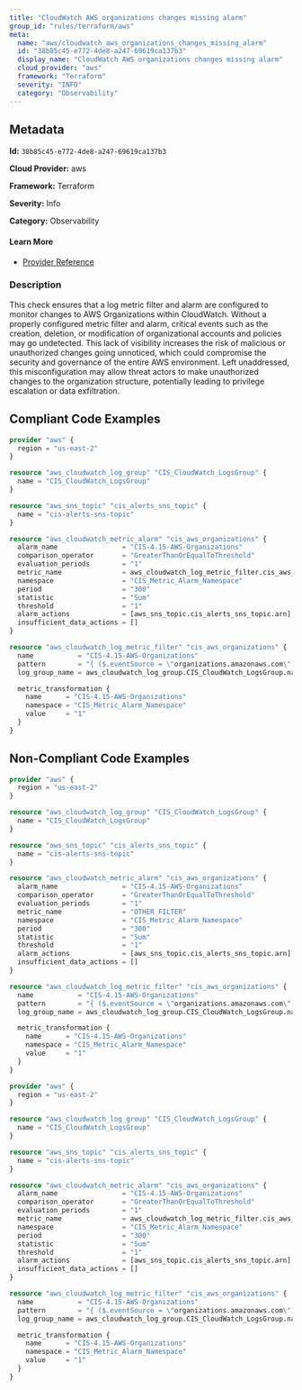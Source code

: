 ```yaml
---
title: "CloudWatch AWS organizations changes missing alarm"
group_id: "rules/terraform/aws"
meta:
  name: "aws/cloudwatch_aws_organizations_changes_missing_alarm"
  id: "38b85c45-e772-4de8-a247-69619ca137b3"
  display_name: "CloudWatch AWS organizations changes missing alarm"
  cloud_provider: "aws"
  framework: "Terraform"
  severity: "INFO"
  category: "Observability"
---
```

## Metadata

**Id:** `38b85c45-e772-4de8-a247-69619ca137b3`

**Cloud Provider:** aws

**Framework:** Terraform

**Severity:** Info

**Category:** Observability

#### Learn More

 - [Provider Reference](https://registry.terraform.io/providers/hashicorp/aws/latest/docs/resources/cloudwatch_log_metric_filter#pattern)

### Description

 This check ensures that a log metric filter and alarm are configured to monitor changes to AWS Organizations within CloudWatch. Without a properly configured metric filter and alarm, critical events such as the creation, deletion, or modification of organizational accounts and policies may go undetected. This lack of visibility increases the risk of malicious or unauthorized changes going unnoticed, which could compromise the security and governance of the entire AWS environment. Left unaddressed, this misconfiguration may allow threat actors to make unauthorized changes to the organization structure, potentially leading to privilege escalation or data exfiltration.


## Compliant Code Examples
```tf
provider "aws" {
  region = "us-east-2"
}

resource "aws_cloudwatch_log_group" "CIS_CloudWatch_LogsGroup" {
  name = "CIS_CloudWatch_LogsGroup"
}

resource "aws_sns_topic" "cis_alerts_sns_topic" {
  name = "cis-alerts-sns-topic"
}

resource "aws_cloudwatch_metric_alarm" "cis_aws_organizations" {
  alarm_name                = "CIS-4.15-AWS-Organizations"
  comparison_operator       = "GreaterThanOrEqualToThreshold"
  evaluation_periods        = "1"
  metric_name               = aws_cloudwatch_log_metric_filter.cis_aws_organizations.id
  namespace                 = "CIS_Metric_Alarm_Namespace"
  period                    = "300"
  statistic                 = "Sum"
  threshold                 = "1"
  alarm_actions             = [aws_sns_topic.cis_alerts_sns_topic.arn]
  insufficient_data_actions = []
}

resource "aws_cloudwatch_log_metric_filter" "cis_aws_organizations" {
  name           = "CIS-4.15-AWS-Organizations"
  pattern        = "{ ($.eventSource = \"organizations.amazonaws.com\") && (($.eventName = AcceptHandshake) || ($.eventName = AttachPolicy) || ($.eventName = CreateAccount) || ($.eventName = PutBucketLifecycle) || ($.eventName = CreateOrganizationalUnit) || ($.eventName = CreatePolicy) || ($.eventName = DeclineHandshake) || ($.eventName = DeleteOrganization) || ($.eventName = DeleteOrganizationalUnit) || ($.eventName = DeletePolicy) || ($.eventName = DetachPolicy) || ($.eventName = DisablePolicyType) || ($.eventName = EnablePolicyType) || ($.eventName = InviteAccountToOrganization) || ($.eventName = LeaveOrganization) || ($.eventName = MoveAccount) || ($.eventName = RemoveAccountFromOrganization) || ($.eventName = UpdatePolicy) || ($.eventName = UpdateOrganizationalUni)) }"
  log_group_name = aws_cloudwatch_log_group.CIS_CloudWatch_LogsGroup.name

  metric_transformation {
    name      = "CIS-4.15-AWS-Organizations"
    namespace = "CIS_Metric_Alarm_Namespace"
    value     = "1"
  }
}

```
## Non-Compliant Code Examples
```tf
provider "aws" {
  region = "us-east-2"
}

resource "aws_cloudwatch_log_group" "CIS_CloudWatch_LogsGroup" {
  name = "CIS_CloudWatch_LogsGroup"
}

resource "aws_sns_topic" "cis_alerts_sns_topic" {
  name = "cis-alerts-sns-topic"
}

resource "aws_cloudwatch_metric_alarm" "cis_aws_organizations" {
  alarm_name                = "CIS-4.15-AWS-Organizations"
  comparison_operator       = "GreaterThanOrEqualToThreshold"
  evaluation_periods        = "1"
  metric_name               = "OTHER FILTER"
  namespace                 = "CIS_Metric_Alarm_Namespace"
  period                    = "300"
  statistic                 = "Sum"
  threshold                 = "1"
  alarm_actions             = [aws_sns_topic.cis_alerts_sns_topic.arn]
  insufficient_data_actions = []
}

resource "aws_cloudwatch_log_metric_filter" "cis_aws_organizations" {
  name           = "CIS-4.15-AWS-Organizations"
  pattern        = "{ ($.eventSource = \"organizations.amazonaws.com\") && (($.eventName = \"AcceptHandshake\") || ($.eventName = 'AttachPolicy') || ($.eventName = CreateAccount) || ($.eventName = PutBucketLifecycle) || ($.eventName = CreateOrganizationalUnit) || ($.eventName = CreatePolicy) || ($.eventName = DeclineHandshake) || ($.eventName = DeleteOrganization) || ($.eventName = DeleteOrganizationalUnit) || ($.eventName = DeletePolicy) || ($.eventName = DetachPolicy) || ($.eventName = DisablePolicyType) || ($.eventName = EnablePolicyType) || ($.eventName = InviteAccountToOrganization) || ($.eventName = LeaveOrganization) || ($.eventName = MoveAccount) || ($.eventName = RemoveAccountFromOrganization) || ($.eventName = UpdatePolicy) || ($.eventName = UpdateOrganizationalUni)) }"
  log_group_name = aws_cloudwatch_log_group.CIS_CloudWatch_LogsGroup.name

  metric_transformation {
    name      = "CIS-4.15-AWS-Organizations"
    namespace = "CIS_Metric_Alarm_Namespace"
    value     = "1"
  }
}

```

```tf
provider "aws" {
  region = "us-east-2"
}

resource "aws_cloudwatch_log_group" "CIS_CloudWatch_LogsGroup" {
  name = "CIS_CloudWatch_LogsGroup"
}

resource "aws_sns_topic" "cis_alerts_sns_topic" {
  name = "cis-alerts-sns-topic"
}

resource "aws_cloudwatch_metric_alarm" "cis_aws_organizations" {
  alarm_name                = "CIS-4.15-AWS-Organizations"
  comparison_operator       = "GreaterThanOrEqualToThreshold"
  evaluation_periods        = "1"
  metric_name               = aws_cloudwatch_log_metric_filter.cis_aws_organizations.id
  namespace                 = "CIS_Metric_Alarm_Namespace"
  period                    = "300"
  statistic                 = "Sum"
  threshold                 = "1"
  alarm_actions             = [aws_sns_topic.cis_alerts_sns_topic.arn]
  insufficient_data_actions = []
}

resource "aws_cloudwatch_log_metric_filter" "cis_aws_organizations" {
  name           = "CIS-4.15-AWS-Organizations"
  pattern        = "{ ($.eventSource = \"organizations.amazonaws.com\") && (($.eventName = AttachPolicy) || ($.eventName = CreateAccount) || ($.eventName = PutBucketLifecycle) || ($.eventName = CreateOrganizationalUnit) || ($.eventName = CreatePolicy) || ($.eventName = DeclineHandshake) || ($.eventName = DeleteOrganization) || ($.eventName = DeleteOrganizationalUnit) || ($.eventName = DeletePolicy) || ($.eventName = DetachPolicy) || ($.eventName = DisablePolicyType) || ($.eventName = EnablePolicyType) || ($.eventName = InviteAccountToOrganization) || ($.eventName = LeaveOrganization) || ($.eventName = MoveAccount) || ($.eventName = RemoveAccountFromOrganization) || ($.eventName = UpdatePolicy) || ($.eventName = UpdateOrganizationalUni)) }"
  log_group_name = aws_cloudwatch_log_group.CIS_CloudWatch_LogsGroup.name

  metric_transformation {
    name      = "CIS-4.15-AWS-Organizations"
    namespace = "CIS_Metric_Alarm_Namespace"
    value     = "1"
  }
}

```